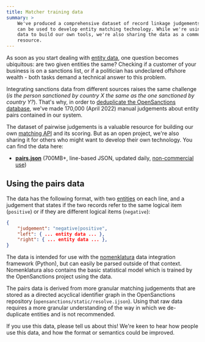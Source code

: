 ```yaml
---
title: Matcher training data
summary: >
    We've produced a comprehensive dataset of record linkage judgements that
    can be used to develop entity matching technology. While we're using this
    data to build our own tools, we're also sharing the data as a community
    resource.
---
```


As soon as you start dealing with [entity data](/docs/entities/), one question becomes ubiquitous: are two given entities the same? Checking if a customer of your business is on a sanctions list, or if a politician has undeclared offshore wealth - both tasks demand a technical answer to this problem.

Integrating sanctions data from different sources raises the same challenge (*is the person sanctioned by country X the same as the one sanctioned by country Y?*). That's why, in order to [deduplicate the OpenSanctions database](/articles/2021-11-11-deduplication/), we've made 170,000 (April 2022) manual judgements about entity pairs contained in our system.

The dataset of pairwise judgements is a valuable resource for building our own [matching API](/docs/api/) and its scoring. But as an open project, we're also sharing it for others who might want to develop their own technology. You can find the data here:

* **[pairs.json](https://data.opensanctions.org/contrib/training/pairs.json)** (700MB+, line-based JSON, updated daily, [non-commercial use](/licensing/))

## Using the pairs data

The data has the following format, with two [entities](/docs/entities/) on each line, and a judgement that states if the two records refer to the same logical item (`positive`) or if they are different logical items (`negative`):

```json
{
    "judgement": "negative|positive",
    "left": { ... entity data ... },
    "right": { ... entity data ... },
}
```

The data is intended for use with the [nomenklatura](https://github.com/opensanctions/nomenklatura) data integration framework (Python), but can easily be parsed outside of that context. Nomenklatura also contains the basic statistical model which is trained by the OpenSanctions project using the data.

The pairs data is derived from more granular matching judgements that are stored as a directed acyclical identifier graph in the OpenSanctions repository (`opensanctions/static/resolve.ijson`). Using that raw data requires a more granular understanding of the way in which we de-duplicate entities and is not recommended.

If you use this data, please tell us about this! We're keen to hear how people use this data, and how the format or semantics could be improved.